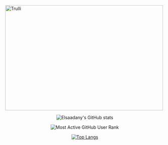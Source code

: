 <img src="https://blog.commlabindia.com/wp-content/uploads/2019/07/animated-gifs-corporate-training.gif" alt="Trulli" width="500" height="333" align = "center">

<div align = "center">
  
![Elsaadany's GitHub stats](https://github-readme-stats.vercel.app/api?username=Elsaadany427&theme=midnight-purple&show_icons=true)

![Most Active GitHub User Rank](https://enych6ne86o0poy.m.pipedream.net)

[![Top Langs](https://github-readme-stats.vercel.app/api/top-langs/?username=Elsaadany427&langs_count=8)](https://github.com/anuraghazra/github-readme-stats)

<!--
**Elsaadany427/Elsaadany427** is a ✨ _special_ ✨ repository because its `README.md` (this file) appears on your GitHub profile.

Here are some ideas to get you started:

- 🔭 I’m currently working on ...
- 🌱 I’m currently learning ...
- 👯 I’m looking to collaborate on ...
- 🤔 I’m looking for help with ...
- 💬 Ask me about ...
- 📫 How to reach me: ...
- 😄 Pronouns: ...
- ⚡ Fun fact: ...
-->

</div>
